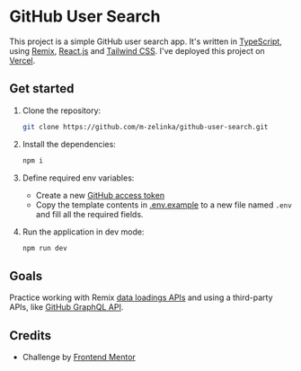# GitHub User Search

This project is a simple GitHub user search app. It's written in [TypeScript](https://www.typescriptlang.org/), using [Remix](https://remix.run/), [React.js](https://react.dev/) and [Tailwind CSS](https://tailwindcss.com/). I've deployed this project on [Vercel](https://vercel.com/).

## Get started

1. Clone the repository:

   ```sh
   git clone https://github.com/m-zelinka/github-user-search.git
   ```

2. Install the dependencies:

   ```sh
   npm i
   ```

3. Define required env variables:

   - Create a new [GitHub access token](https://docs.github.com/en/authentication/keeping-your-account-and-data-secure/creating-a-personal-access-token)
   - Copy the template contents in [.env.example](.env.example) to a new file named `.env` and fill all the required fields.

4. Run the application in dev mode:

   ```sh
   npm run dev
   ```

## Goals

Practice working with Remix [data loadings APIs](https://remix.run/docs/en/main/guides/data-loading) and using a third-party APIs, like [GitHub GraphQL API](https://docs.github.com/en/graphql).

## Credits

- Challenge by [Frontend Mentor](https://www.frontendmentor.io/challenges/github-user-search-app-Q09YOgaH6)

